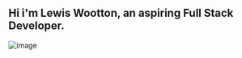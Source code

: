 ## Hi i'm Lewis Wootton, an aspiring Full Stack Developer.
          
![image](https://www.codewars.com/users/L-E-W-1-5/badges/small)
